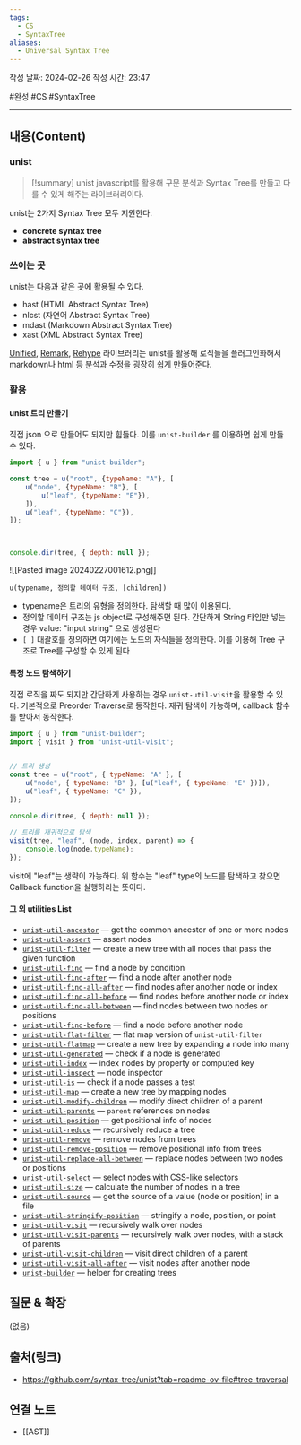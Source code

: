 ```yaml
---
tags:
  - CS
  - SyntaxTree
aliases:
  - Universal Syntax Tree
---
```

작성 날짜: 2024-02-26
작성 시간: 23:47

#완성 #CS #SyntaxTree 

----
## 내용(Content)
### unist
>[!summary] unist
>javascript를 활용해 구문 분석과 Syntax Tree를 만들고 다룰 수 있게 해주는 라이브러리이다.

unist는 2가지 Syntax Tree 모두 지원한다.

- **concrete syntax tree**
- **abstract syntax tree**

### 쓰이는 곳
unist는 다음과 같은 곳에 활용될 수 있다.

- hast (HTML Abstract Syntax Tree)
- nlcst (자연어 Abstract Syntax Tree)
- mdast (Markdown Abstract Syntax Tree)
- xast (XML Abstract Syntax Tree)

 [Unified](https://github.com/unifiedjs/unified), [Remark](https://github.com/remarkjs/remark), [Rehype](https://github.com/remarkjs/remark) 라이브러리는 unist를 활용해 로직들을 플러그인화해서 markdown나 html 등 분석과 수정을 굉장히 쉽게 만들어준다.

### 활용
#### unist 트리 만들기

직접 json 으로 만들어도 되지만 힘들다. 이를 `unist-builder` 를 이용하면 쉽게 만들 수 있다.

```js
import { u } from "unist-builder";

const tree = u("root", {typeName: "A"}, [
    u("node", {typeName: "B"}, [
        u("leaf", {typeName: "E"}),
    ]),
    u("leaf", {typeName: "C"}),
]);

  

console.dir(tree, { depth: null });
```

![[Pasted image 20240227001612.png]]

`u(typename, 정의할 데이터 구조, [children])`

- typename은 트리의 유형을 정의한다. 탐색할 때 많이 이용된다.
- 정의할 데이터 구조는 js object로 구성해주면 된다. 간단하게 String 타입만 넣는 경우 value: "input string" 으로 생성된다
- `[ ]` 대괄호를 정의하면 여기에는 노드의 자식들을 정의한다. 이를 이용해 Tree 구조로 Tree를 구성할 수 있게 된다

#### 특정 노드 탐색하기

직접 로직을 짜도 되지만 간단하게 사용하는 경우 `unist-util-visit`을 활용할 수 있다. 기본적으로 Preorder Traverse로 동작한다. 재귀 탐색이 가능하며, callback 함수를 받아서 동작한다.

```js
import { u } from "unist-builder";
import { visit } from "unist-util-visit";


// 트리 생성
const tree = u("root", { typeName: "A" }, [
    u("node", { typeName: "B" }, [u("leaf", { typeName: "E" })]),
    u("leaf", { typeName: "C" }),
]);
  
console.dir(tree, { depth: null });

// 트리를 재귀적으로 탐색
visit(tree, "leaf", (node, index, parent) => {
    console.log(node.typeName);
});
```

visit에 "leaf"는 생략이 가능하다.  위 함수는 "leaf" type의 노드를 탐색하고 찾으면 Callback function을 실행하라는 뜻이다.


#### 그 외 utilities List

- [`unist-util-ancestor`](https://github.com/gorango/unist-util-ancestor) — get the common ancestor of one or more nodes
- [`unist-util-assert`](https://github.com/syntax-tree/unist-util-assert) — assert nodes
- [`unist-util-filter`](https://github.com/syntax-tree/unist-util-filter) — create a new tree with all nodes that pass the given function
- [`unist-util-find`](https://github.com/blahah/unist-util-find) — find a node by condition
- [`unist-util-find-after`](https://github.com/syntax-tree/unist-util-find-after) — find a node after another node
- [`unist-util-find-all-after`](https://github.com/syntax-tree/unist-util-find-all-after) — find nodes after another node or index
- [`unist-util-find-all-before`](https://github.com/syntax-tree/unist-util-find-all-before) — find nodes before another node or index
- [`unist-util-find-all-between`](https://github.com/mrzmmr/unist-util-find-all-between) — find nodes between two nodes or positions
- [`unist-util-find-before`](https://github.com/syntax-tree/unist-util-find-before) — find a node before another node
- [`unist-util-flat-filter`](https://github.com/unicorn-utterances/unist-util-flat-filter) — flat map version of `unist-util-filter`
- [`unist-util-flatmap`](https://gitlab.com/staltz/unist-util-flatmap) — create a new tree by expanding a node into many
- [`unist-util-generated`](https://github.com/syntax-tree/unist-util-generated) — check if a node is generated
- [`unist-util-index`](https://github.com/syntax-tree/unist-util-index) — index nodes by property or computed key
- [`unist-util-inspect`](https://github.com/syntax-tree/unist-util-inspect) — node inspector
- [`unist-util-is`](https://github.com/syntax-tree/unist-util-is) — check if a node passes a test
- [`unist-util-map`](https://github.com/syntax-tree/unist-util-map) — create a new tree by mapping nodes
- [`unist-util-modify-children`](https://github.com/syntax-tree/unist-util-modify-children) — modify direct children of a parent
- [`unist-util-parents`](https://github.com/syntax-tree/unist-util-parents) — `parent` references on nodes
- [`unist-util-position`](https://github.com/syntax-tree/unist-util-position) — get positional info of nodes
- [`unist-util-reduce`](https://github.com/GenerousLabs/unist-util-reduce) — recursively reduce a tree
- [`unist-util-remove`](https://github.com/syntax-tree/unist-util-remove) — remove nodes from trees
- [`unist-util-remove-position`](https://github.com/syntax-tree/unist-util-remove-position) — remove positional info from trees
- [`unist-util-replace-all-between`](https://github.com/unicorn-utterances/unist-util-replace-all-between) — replace nodes between two nodes or positions
- [`unist-util-select`](https://github.com/syntax-tree/unist-util-select) — select nodes with CSS-like selectors
- [`unist-util-size`](https://github.com/syntax-tree/unist-util-size) — calculate the number of nodes in a tree
- [`unist-util-source`](https://github.com/syntax-tree/unist-util-source) — get the source of a value (node or position) in a file
- [`unist-util-stringify-position`](https://github.com/syntax-tree/unist-util-stringify-position) — stringify a node, position, or point
- [`unist-util-visit`](https://github.com/syntax-tree/unist-util-visit) — recursively walk over nodes
- [`unist-util-visit-parents`](https://github.com/syntax-tree/unist-util-visit-parents) — recursively walk over nodes, with a stack of parents
- [`unist-util-visit-children`](https://github.com/syntax-tree/unist-util-visit-children) — visit direct children of a parent
- [`unist-util-visit-all-after`](https://github.com/mrzmmr/unist-util-visit-all-after) — visit nodes after another node
- [`unist-builder`](https://github.com/syntax-tree/unist-builder) — helper for creating trees
## 질문 & 확장

(없음)

## 출처(링크)
- https://github.com/syntax-tree/unist?tab=readme-ov-file#tree-traversal

## 연결 노트
- [[AST]]









